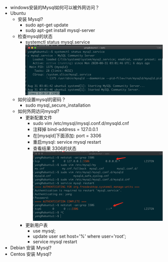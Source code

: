 * windows安装的Mysql如何可以被外网访问？
* Ubuntu 
  * 安装 Mysql?
    * sudo apt-get update
    * sudp apt-get install mysql-server
  * 检查mysql的状态
    * systemctl status mysql.service
    ![](./images/mysql-success.png)
  * 如何设置mysql的密码？
    * sudo mysql_secure_installation
  * 如何外网访问mysql?
    * 更新配置文件
      * sudo vim /etc/mysql/mysql.conf.d/mysqld.cnf
      * 注释掉 bind-address = 127.0.0.1
      * 在[mysqld]下面添加: port = 3306
      * 重启mysql: service mysql restart
      * 查看结果 3306的状态
        ![](./images/3306.png)
    * 更新用户表
      * use mysql;
      * update user set host='%' where user='root';
      * service mysql restart
* Debian 安装 Mysql?
* Centos 安装 Mysql?
